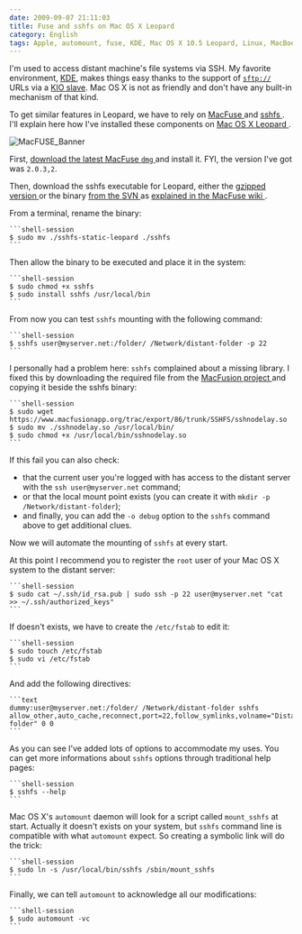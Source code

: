 ```yaml
---
date: 2009-09-07 21:11:03
title: Fuse and sshfs on Mac OS X Leopard
category: English
tags: Apple, automount, fuse, KDE, Mac OS X 10.5 Leopard, Linux, MacBook, macOS, mount, Network, sftp, SSH, sshfs, system, RSA
---
```


I'm used to access distant machine's file systems via SSH. My favorite
environment, [KDE](https://www.kde.org), makes things easy thanks to the support
of [`sftp://`](https://wikipedia.org/wiki/SSH_file_transfer_protocol) URLs via a
[KIO slave](https://wikipedia.org/wiki/KIO). Mac OS X is not as friendly and
don't have any built-in mechanism of that kind.

To get similar features in Leopard, we have to rely on [MacFuse
](https://code.google.com/p/macfuse/) and [sshfs
](https://fuse.sourceforge.net/sshfs.html). I'll explain here how I've installed
these components on [Mac OS X Leopard
](https://amzn.com/B000FK88JK/?tag=kevideld-20).

![MacFUSE_Banner](/uploads/2009/MacFUSE_Banner.png)

First, [download the latest MacFuse `dmg`
](https://code.google.com/p/macfuse/downloads/list) and install it. FYI, the
version I've got was `2.0.3,2`.

Then, download the sshfs executable for Leopard, either the [gzipped version
](https://osxbook.com/download/sshfs/sshfs-static-leopard.gz) or the binary
[from the SVN
](https://macfuse.googlecode.com/svn/trunk/filesystems/sshfs/binary/) as
[explained in the MacFuse wiki
](https://code.google.com/p/macfuse/wiki/MACFUSE_FS_SSHFS).

From a terminal, rename the binary:

    ```shell-session
    $ sudo mv ./sshfs-static-leopard ./sshfs
    ```

Then allow the binary to be executed and place it in the system:

    ```shell-session
    $ sudo chmod +x sshfs
    $ sudo install sshfs /usr/local/bin
    ```

From now you can test `sshfs` mounting with the following command:

    ```shell-session
    $ sshfs user@myserver.net:/folder/ /Network/distant-folder -p 22
    ```

I personally had a problem here: `sshfs` complained about a missing library. I
fixed this by downloading the required file from the [MacFusion project
](https://www.macfusionapp.org) and copying it beside the sshfs binary:

    ```shell-session
    $ sudo wget https://www.macfusionapp.org/trac/export/86/trunk/SSHFS/sshnodelay.so
    $ sudo mv ./sshnodelay.so /usr/local/bin/
    $ sudo chmod +x /usr/local/bin/sshnodelay.so
    ```

If this fail you can also check:

  * that the current user you're logged with has access to the distant server
    with the `ssh user@myserver.net` command;
  * or that the local mount point exists (you can create it with
    `mkdir -p /Network/distant-folder`);
  * and finally, you can add the `-o debug` option to the `sshfs` command above
    to get additional clues.

Now we will automate the mounting of `sshfs` at every start.

At this point I recommend you to register the `root` user of your Mac OS X
system to the distant server:

    ```shell-session
    $ sudo cat ~/.ssh/id_rsa.pub | sudo ssh -p 22 user@myserver.net "cat >> ~/.ssh/authorized_keys"
    ```

If doesn't exists, we have to create the `/etc/fstab` to edit it:

    ```shell-session
    $ sudo touch /etc/fstab
    $ sudo vi /etc/fstab
    ```

And add the following directives:

    ```text
    dummy:user@myserver.net:/folder/ /Network/distant-folder sshfs allow_other,auto_cache,reconnect,port=22,follow_symlinks,volname="Distant folder" 0 0
    ```

As you can see I've added lots of options to accommodate my uses. You can get
more informations about `sshfs` options through traditional help pages:

    ```shell-session
    $ sshfs --help
    ```

Mac OS X's `automount` daemon will look for a script called `mount_sshfs` at
start. Actually it doesn't exists on your system, but `sshfs` command line is
compatible with what `automount` expect. So creating a symbolic link will do
the trick:

    ```shell-session
    $ sudo ln -s /usr/local/bin/sshfs /sbin/mount_sshfs
    ```

Finally, we can tell `automount` to acknowledge all our modifications:

    ```shell-session
    $ sudo automount -vc
    ```
